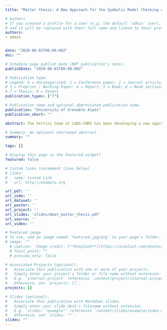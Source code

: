```yaml
---
title: "Master thesis: A New Approach for the Symbolic Model Checking of Petri nets"

# Authors
# If you created a profile for a user (e.g. the default `admin` user), write the username (folder name) here 
# and it will be replaced with their full name and linked to their profile.
authors:
- admin


date: "2020-06-01T00:00:00Z"
doi: ""

# Schedule page publish date (NOT publication's date).
publishDate: "2020-06-01T00:00:00Z"

# Publication type.
# Legend: 0 = Uncategorized; 1 = Conference paper; 2 = Journal article;
# 3 = Preprint / Working Paper; 4 = Report; 5 = Book; 6 = Book section;
# 7 = Thesis; 8 = Patent
publication_types: ["7"]

# Publication name and optional abbreviated publication name.
publication: "University of Grenoble Alpes"
publication_short: ""

abstract: The Vertics team at LAAS-CNRS has been developing a new approach for the symbolic model checking for years, i.e., a method to represent exactly the state-space of a system without enumerating it exhaustively. This study's originality consists in the verification of properties on a Petri net $N$ from a reduced net $N'$, as well as a system of linear equations $E$ linking these two nets. This study focuses on the adaptation of SAT methods such as BMC and PDR into SMT methods to verify efficiently different properties on non-safe Petri nets by taking advantage of these nets reductions. After defining the reductions used, this study defines a new notion of equivalence to prove the soundness of these reduction rules. This study is also interested in the decomposition of Petri nets into sub-net called NUPNs, introduced by the Convecs team from INRIA. This decomposition requires the computation of concurrency relations between the places composing the net. This work proposes a promising method to answer this question on large nets by treating the reduction equations.

# Summary. An optional shortened abstract.
summary: ""

tags: []

# Display this page in the Featured widget?
featured: false

# Custom links (uncomment lines below)
# links:
# - name: Custom Link
#   url: http://example.org

url_pdf: ''
url_code: ''
url_dataset: ''
url_poster: ''
url_project: ''
url_slides: 'slides/Amat_master_thesis.pdf'
url_source: ''
url_video: ''

# Featured image
# To use, add an image named `featured.jpg/png` to your page's folder. 
# image: ""
  # caption: 'Image credit: [**Unsplash**](https://unsplash.com/photos/pLCdAaMFLTE)'
  # focal_point: ""
  # preview_only: false

# Associated Projects (optional).
#   Associate this publication with one or more of your projects.
#   Simply enter your project's folder or file name without extension.
#   E.g. `internal-project` references `content/project/internal-project/index.md`.
#   Otherwise, set `projects: []`.
projects: []

# Slides (optional).
#   Associate this publication with Markdown slides.
#   Simply enter your slide deck's filename without extension.
#   E.g. `slides: "example"` references `content/slides/example/index.md`.
#   Otherwise, set `slides: ""`.
slides: ""
---
```



